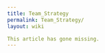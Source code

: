 ```yaml
---
title: Team_Strategy
permalink: Team_Strategy/
layout: wiki

This article has gone missing.
---
```


